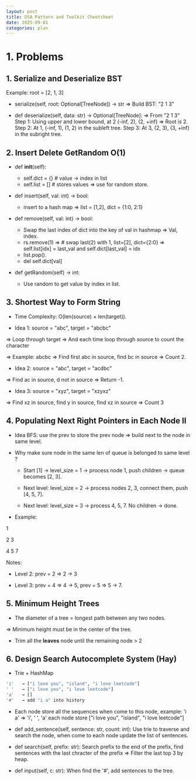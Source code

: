 ```yaml
---
layout: post
title: DSA Pattern and Toolkit Cheetsheet
date: 2025-09-01
categories: plan
---
```


# 1. Problems

## 1. Serialize and Deserialize BST

Example: root = [2, 1, 3]

- serialize(self, root: Optional[TreeNode]) -> str
  => Build BST: "2 1 3"

- def deserialize(self, data: str) -> Optional[TreeNode]:
  => From "2 1 3"
  Step 1: Using upper and lower bound, at 2 (-inf, 2), (2, +inf) => Root is 2.
  Step 2: At 1, (-inf, 1), (1, 2) in the subleft tree.
  Step 3: At 3, (2, 3), (3, +inf) in the subright tree.

## 2. Insert Delete GetRandom O(1)

- def **init**(self):

  - self.dict = {} # value -> index in list
  - self.list = [] # stores values => use for random store.

- def insert(self, val: int) -> bool:

  - insert to a hash map => list = [1,2], dict = {1:0, 2:1}

- def remove(self, val: int) -> bool:

  - Swap the last index of dict into the key of val in hashmap => Val, index.
  - rs.remove(1) => # swap last(2) with 1, list=[2], dict={2:0} => self.list[idx] = last_val and self.dict[last_val] = idx
  - list.pop().
  - del self.dict[val]

- def getRandom(self) -> int:

  - Use random to get value by index in list.

## 3. Shortest Way to Form String

- Time Complexity: O(len(source) × len(target)).

- Idea 1: source = "abc", target = "abcbc"

=> Loop through target => And each time loop through source to count the character

=> Example: abcbc => Find first abc in source, find bc in source => Count 2.

- Idea 2: source = "abc", target = "acdbc"

=> Find ac in source, d not in source => Return -1.

- Idea 3: source = "xyz", target = "xzyxz"

=> Find xz in source, find y in source, find xz in source => Count 3

## 4. Populating Next Right Pointers in Each Node II

- Idea BFS: use the prev to store the prev node => build next to the node in same level.

- Why make sure node in the same len of queue is belonged to same level ?

  - Start [1] → level_size = 1 → process node 1, push children → queue becomes [2, 3].

  - Next level: level_size = 2 → process nodes 2, 3, connect them, push [4, 5, 7].

  - Next level: level_size = 3 → process 4, 5, 7. No children → done.

- Example:

1

2 3

4 5 7

Notes:

- Level 2: prev = 2 => 2 -> 3

- Level 3: prev = 4 => 4 -> 5, prev = 5 => 5 -> 7.

## 5. Minimum Height Trees

- The diameter of a tree = longest path between any two nodes.

=> Minimum height must be in the center of the tree.

- Trim all the **leaves** node until the remaining node > 2

## 6. Design Search Autocomplete System (Hay)

- Trie + HashMap

```bash
'i'   → ["i love you", "island", "i love leetcode"]
' '   → ["i love you", "i love leetcode"]
'a'   → []
'#'   → add "i a" into history
```

- Each node store all the sequences when come to this node, example: 'i a' => 'i', ' ', 'a' each node store ["i love you", "island", "i love leetcode"]

- def add_sentence(self, sentence: str, count: int): Use trie to traverse and search the node, when come to each node update the list of sentences.

- def search(self, prefix: str): Search prefix to the end of the prefix, find sentences with the last chracter of the prefix => Filter the last top 3 by heap.

- def input(self, c: str): When find the '#', add sentences to the tree.
